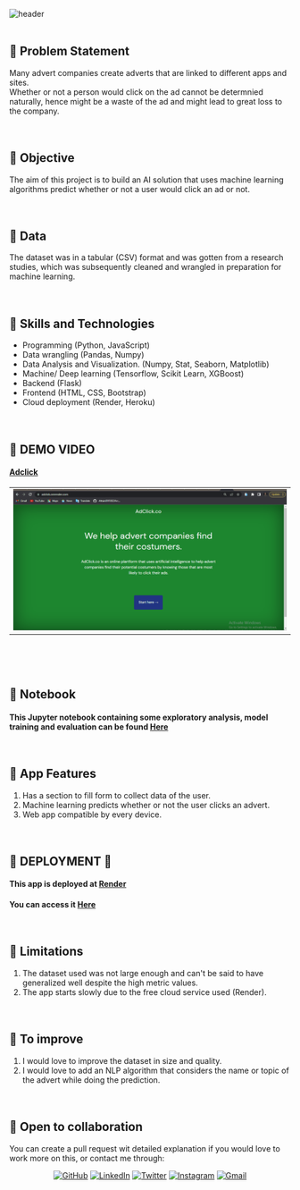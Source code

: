 ![header](https://capsule-render.vercel.app/api?type=wave&color=gradient&height=300&section=header&text=Advert%20Click&fontSize=50)
<br><br>

## 📍 Problem Statement
Many advert companies create adverts that are linked to different apps and sites. <br>
Whether or not a person would click on the ad cannot be determnied naturally, hence might be a waste of the ad and might lead to great loss to the company.
<br><br><br>


## 📍 Objective 
The aim of this project is to build an AI solution that uses machine learning algorithms predict whether or not a user would click an ad or not.
<br><br><br>

## 📍 Data
The dataset was in a tabular (CSV) format and was gotten from a research studies, which was subsequently cleaned and wrangled in preparation for machine learning.<br><br><br>


## 📍 Skills and Technologies

* Programming (Python, JavaScript)
* Data wrangling (Pandas, Numpy)
* Data Analysis and Visualization. (Numpy, Stat, Seaborn, Matplotlib)
* Machine/ Deep learning (Tensorflow, Scikit Learn, XGBoost)
* Backend (Flask)
* Frontend (HTML, CSS, Bootstrap)
* Cloud deployment (Render, Heroku)
<br><br><br>



## 📍 DEMO VIDEO

#### [Adclick](https://adclick.onrender.com)
| | 
|:-|
| <img alt="Sami" src="https://github.com/Ajisco/Ajisco/blob/main/Videos/AdClick.gif">|

<br><br><br>


## 📍 Notebook
#### This Jupyter notebook containing some exploratory analysis, model training and evaluation can be found [Here](https://github.com/Ajisco/Ad-Click/blob/master/Jupyter%20Notebook.ipynb) <br><br><br>

## 📍 App Features
1. Has a section to fill form to collect data of the user.
2. Machine learning predicts whether or not the user clicks an advert.
3. Web app compatible by every device. <br><br><br>




## 📍 DEPLOYMENT 🚀

#### This app is deployed at [Render](https://render.com/)
	
#### You can access it [Here](https://adclick.onrender.com/) <br><br><br>


## 📍 Limitations
1. The dataset used was not large enough and can't be said to have generalized well despite the high metric values.
2. The app starts slowly due to the free cloud service used (Render). <br><br><br>

## 📍 To improve
1. I would love to improve the dataset in size and quality.
2. I would love to add an NLP algorithm that considers the name or topic of the advert while doing the prediction.
<br><br><br>

## 📍 Open to collaboration
You can  create a pull request wit detailed explanation if you would love to work more on this, or contact me through:
<p align="center">
	<a href="https://github.com/Ajisco" target="_blank"><img src="https://img.icons8.com/bubbles/50/000000/github.png" alt="GitHub"/></a>
	<a href="https://www.linkedin.com/in/ajibade-abdulquddus-ab5237159/" target="_blank"><img src="https://img.icons8.com/bubbles/50/000000/linkedin.png" alt="LinkedIn"/></a>
	<a href="https://mobile.twitter.com/dayo_ajisco" target="_blank"><img src="https://img.icons8.com/twitter.png" alt="Twitter"/></a>
  <a href="https://instagram.com/Dayo_Ajisco" target="_blank"><img src="https://img.icons8.com/bubbles/50/000000/instagram.png" alt="Instagram"/></a>
	<a href="mailto:ajiscomorac@gmail.com" target="_blank"><img src="https://img.icons8.com/bubbles/50/000000/gmail.png" alt="Gmail"/></a>
</p>




